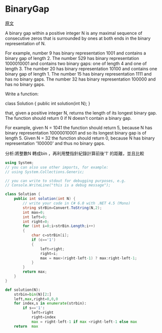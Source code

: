 # BinaryGap

<a href="https://app.codility.com/programmers/lessons/1-iterations/binary_gap/">原文</a>


A binary gap within a positive integer N is any maximal sequence of consecutive zeros that is surrounded by ones at both ends in the binary representation of N. </br>

For example, number 9 has binary representation 1001 and contains a binary gap of length 2. The number 529 has binary representation 1000010001 and contains two binary gaps: one of length 4 and one of length 3. The number 20 has binary representation 10100 and contains one binary gap of length 1. The number 15 has binary representation 1111 and has no binary gaps. The number 32 has binary representation 100000 and has no binary gaps.</br>

Write a function:</br>

class Solution { public int solution(int N); }</br>

that, given a positive integer N, returns the length of its longest binary gap. The function should return 0 if N doesn't contain a binary gap.</br>

For example, given N = 1041 the function should return 5, because N has binary representation 10000010001 and so its longest binary gap is of length 5. Given N = 32 the function should return 0, because N has binary representation '100000' and thus no binary gaps.</br>


分析:將整數N 轉成bin ，再利用雙指針紀錄計算前後'1' 的距離，並且比較


```csharp
using System;
// you can also use other imports, for example:
// using System.Collections.Generic;

// you can write to stdout for debugging purposes, e.g.
// Console.WriteLine("this is a debug message");

class Solution {
    public int solution(int N) {
        // write your code in C# 6.0 with .NET 4.5 (Mono)
        string strBin=Convert.ToString(N,2);
        int max=0;
        int left=0;
        int right=0;
        for (int i=0;i<strBin.Length;i++)
        {
            char c=strBin[i];
            if (c=='1')
            {
                left=right;
                right=i;
                max = max>(right-left-1) ? max:right-left-1;
            } 
        }
        return max;
    }
}
```

```python
def solution(N):
    strbin=bin(N)[2:]
    left,max,right=0,0,0
    for index,s in enumerate(strbin):
        if s=='1':
            left=right
            right=index	
            max = right-left-1 if max <right-left-1 else max 	
    return  max
```